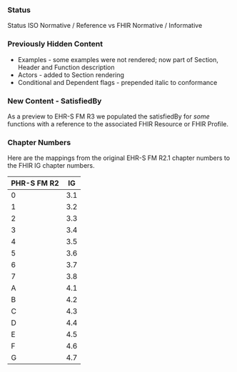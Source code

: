 ### Status

Status ISO Normative / Reference vs FHIR Normative / Informative

### Previously Hidden Content

* Examples - some examples were not rendered; now part of Section, Header and Function description
* Actors - added to Section rendering
* Conditional and Dependent flags - prepended italic to conformance

### New Content - SatisfiedBy

As a preview to EHR-S FM R3 we populated the satisfiedBy for *some* functions with a reference to the associated FHIR Resource or FHIR Profile.

### Chapter Numbers

Here are the mappings from the original EHR-S FM R2.1 chapter numbers to the FHIR IG chapter numbers.

| PHR-S FM R2 | IG |
| -- | -- |
| 0 | 3.1 |
| 1 | 3.2 |
| 2 | 3.3 |
| 3 | 3.4 |
| 4 | 3.5 |
| 5 | 3.6 |
| 6 | 3.7 |
| 7 | 3.8 |
| A | 4.1 |
| B | 4.2 |
| C | 4.3 |
| D | 4.4 |
| E | 4.5 |
| F | 4.6 |
| G | 4.7 |
